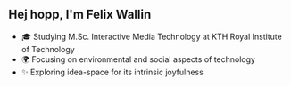 ## Hej hopp, I'm Felix Wallin

- 🎓 Studying M.Sc. Interactive Media Technology at KTH Royal Institute of Technology
- 🌍 Focusing on environmental and social aspects of technology
- ✨ Exploring idea-space for its intrinsic joyfulness
